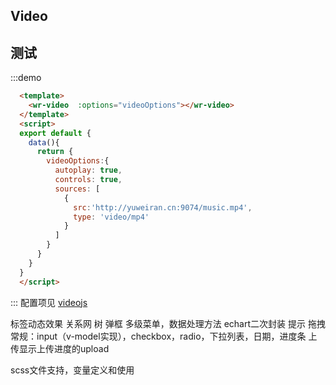## Video

## 测试
:::demo
  ```html
    <template>
      <wr-video  :options="videoOptions"></wr-video>
    </template>
    <script>
    export default {
      data(){
        return {
          videoOptions:{
            autoplay: true,
            controls: true,
            sources: [
              {
                src:'http://yuweiran.cn:9074/music.mp4',
                type: 'video/mp4'
              }
            ]
          }
        }
      }
    }
    </script>
  ```
:::
配置项见
[videojs](https://videojs.com/guides/options/)


标签动态效果
关系网
树
弹框
多级菜单，数据处理方法
echart二次封装
提示
拖拽
常规：input（v-model实现），checkbox，radio，下拉列表，日期，进度条
上传显示上传进度的upload

scss文件支持，变量定义和使用
